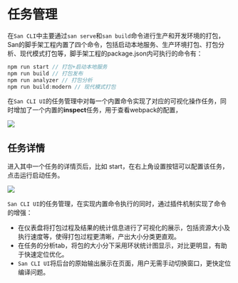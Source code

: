 # 任务管理

在`San CLI`中主要通过`san serve`和`san build`命令进行生产和开发环境的打包，San的脚手架工程内置了四个命令，包括启动本地服务、生产环境打包、打包分析、现代模式打包等，脚手架工程的package.json内可执行的命令有：

```js
npm run start // 打包+启动本地服务
npm run build // 打包发布
npm run analyzer // 打包分析
npm run build:modern // 现代模式打包
```

在`San CLI UI`的任务管理中对每一个内置命令实现了对应的可视化操作任务，同时增加了一个内置的**inspect**任务，用于查看webpack的配置，

![](./assets/task.png)

## 任务详情

进入其中一个任务的详情页后，比如 start，在右上角设置按钮可以配置该任务，点击运行启动任务。

![](./assets/start-task.png)

`San CLI UI`的任务管理，在实现内置命令执行的同时，通过插件机制实现了命令的增强：
 - 在仪表盘将打包过程及结果的统计信息进行了可视化的展示，包括资源大小及执行速度等，使得打包过程更清晰，产出大小分类更直观。
- 在任务的分析tab，将包的大小分下采用环状统计图显示，对比更明显，有助于快速定位优化。
 - `San CLI UI`将后台的原始输出展示在页面，用户无需手动切换窗口，更快定位编译问题。
